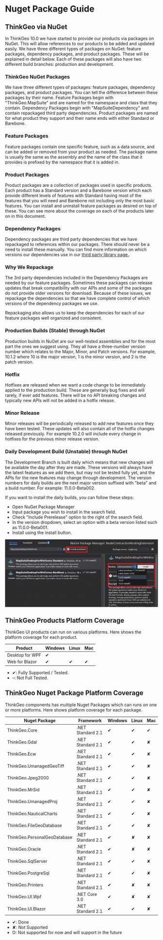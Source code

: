 
# Nuget Package Guide

## ThinkGeo via NuGet

In ThinkGeo 10.0 we have started to provide our products via packages on NuGet.  This will allow references to our products to be added and updated easily.  We have three different types of packages on NuGet: feature packages, dependency packages, and product packages. These will be explained in detail below.  Each of these packages will also have two different build branches: production and development.

### ThinkGeo NuGet Packages

We have three different types of packages: feature packages, dependency packages, and product packages.  You can tell the difference between these packages by their name.  Feature Packages begin with "ThinkGeo.MapSuite" and are named for the namespace and class that they contain. Dependency Packages begin with "MapSuiteDependency" and contain repackaged third party dependencies. Product packages are named for what product they support and their name ends with either Standard or Barebone.

### Feature Packages

Feature packages contain one specific feature, such as a data source, and can be added or removed from your product as needed. The package name is usually the same as the assembly and the name of the class that it provides is prefixed by the namespace that it is added in.

### Product Packages

Product packages are a collection of packages used in specific products.  Each product has a Standard version and a Barebone version which each provide different levels of features with Standard having most of the features that you will need and Barebone not including only the most basic features. You can install and uninstall feature packages as desired on top of these.  You can see more about the coverage on each of the products later on in this document.

### Dependency Packages

Dependency packages are third party dependencies that we have repackaged to references within our packages.  There should never be a need to install these manually.  You can find more information on which versions our dependencies use in our [third party library page.](3rd-party-libraries.md).

### Why We Repackage

The 3rd party dependencies included in the Dependency Packages are needed by our feature packages.  Sometimes these packages can release updates that break compatibility with our APIs and some of the packages do not provide older versions for download.  Because of these issues, we repackage the dependencies so that we have complete control of which versions of the dependency packages we use.

Repackaging also allows us to keep the dependencies for each of our feature packages well organized and consistent.

### Production Builds (Stable) through NuGet

Production builds in NuGet are our well-tested assemblies and for the most part the ones we suggest using.  They all have a three-number version number which relates to the Major, Minor, and Patch versions.  For example, 10.1.2 where 10 is the major version, 1 is the minor version, and 2 is the patch version.

### Hotfix

Hotfixes are released when we want a code change to be immediately applied to the production build.  These are generally bug fixes and will rarely, if ever add features.  There will be no API breaking changes and typically new APIs will not be added in a hotfix release.

### Minor Release

Minor releases will be periodically released to add new features once they have been tested.  These updates will also contain all of the hotfix changes released previously.  For example 10.2.0 will include every change in hotfixes for the previous minor release version.

### Daily Development Build (Unstable) through NuGet

The Development Branch is built daily which means that new changes will be available the day after they are made.  These versions will always have the latest features as we add them, but may not be tested fully yet, and the APIs for the new features may change through development. The version numbers for daily builds are the next major version suffixed with "beta" and a build number. For example: 11.0.0-Beta002.

If you want to install the daily builds, you can follow these steps:

- Open NuGet Package Manager
- Input package you wish to install in the search field.
- Check "Include Prerelease" option to the right of the search field.
- In the version dropdown, select an option with a beta version listed such as 11.0.0-Beta001.
- Install using the install button.  

![Installing Pre-release Packages](assets/installing_prerelease_packages_on_nuget.png)

## ThinkGeo Products Platform Coverage

ThinkGeo UI products can run on various platforms. Here shows the platform coverage for each product.

|Product|Windows|Linux|Mac|
|---|---|---|---|
|Desktop for WPF                               |✔              |              |  |
|Web for Blazor                                |✔               |✔             |✔|

* ✔: Fully Supported / Tested.
* –: Not Full Tested.

## ThinkGeo Nuget Package Platform Coverage

ThinkGeo components has multiple Nuget Packages which can runs on one or more platforms. Here shows platform coverage for each package.

|Nuget Package|Framework|Windows|Linux|Mac|
|---|---|---|---|---|
|ThinkGeo.Core                 | .NET Standard 2.1         |✔            |✔           |✔  |
|ThinkGeo.Gdal                 | .NET Standard 2.1         |✔            |✔           |✘  |  
|ThinkGeo.Ecw                  | .NET Standard 2.1         |✔            |✔           |✘  |
|ThinkGeo.UmanagedGeoTiff      | .NET Standard 2.1         |✔            |✔           |✘  |
|ThinkGeo.Jpeg2000             | .NET Standard 2.1         |✔            |✔           |✘  |
|ThinkGeo.MrSid                | .NET Standard 2.1         |✔            |✔           |✘  |
|ThinkGeo.UmanagedProj         | .NET Standard 2.1         |✔            |✔           |✘  |
|ThinkGeo.NauticalCharts       | .NET Standard 2.1         |✔            |✔           |✘  |
|ThinkGeo.FileGeoDatabase      | .NET Standard 2.1         |✔            |✔           |✘  |
|ThinkGeo.PersonalGeoDatabase  | .NET Standard 2.1         |✔            |✘           |✘  |
|ThinkGeo.Oracle               | .NET Standard 2.1         |✔            |✘           |✘  |
|ThinkGeo.SqlServer            | .NET Standard 2.1         |✔            |✔           |✘  |
|ThinkGeo.PostgreSql           | .NET Standard 2.1         |✔            |✔           |✘  |
|ThinkGeo.Printers             | .NET Standard 2.1         |✔            |✘           |✘  |
|ThinkGeo.UI.Wpf               | .NET Core 3.0             |✔            |✘           |✘  |
|ThinkGeo.UI.Blazor            | .NET Standard 2.1         |✔            |✔           |✘  |

* ✔: Done
* ✘: Not Supported
* O: Not supported for now and will support in the future
  